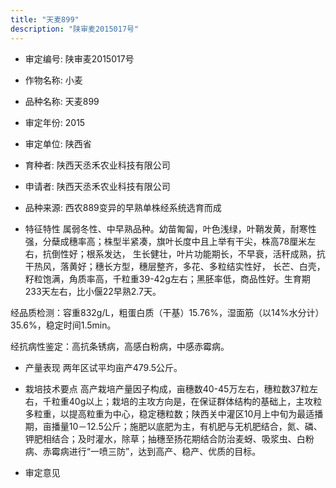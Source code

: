 ```yaml
---
title: "天麦899"
description: "陕审麦2015017号"
---
```

* 审定编号:  陕审麦2015017号

*  作物名称:  小麦

*  品种名称:  天麦899

*  审定年份:  2015

*  审定单位:  陕西省

* 育种者:  陕西天丞禾农业科技有限公司

*  申请者:  陕西天丞禾农业科技有限公司

*  品种来源:  西农889变异的早熟单株经系统选育而成

*  特征特性
属弱冬性、中早熟品种。幼苗匍匐，叶色浅绿，叶鞘发黄，耐寒性强，分蘖成穗率高；株型半紧凑，旗叶长度中且上举有干尖，株高78厘米左右，抗倒性好；根系发达， 生长健壮，叶片功能期长，不早衰，活秆成熟，抗干热风，落黄好；穗长方型，穗层整齐，多花、多粒结实性好， 长芒、白壳，籽粒饱满，角质率高，千粒重39-42g左右；黑胚率低，商品性好。生育期233天左右，比小偃22早熟2.7天。
经品质检测：容重832g/L，粗蛋白质（干基）15.76%，湿面筋（以14%水分计）35.6%，稳定时间1.5min。
经抗病性鉴定：高抗条锈病，高感白粉病，中感赤霉病。


*  产量表现
两年区试平均亩产479.5公斤。

*  栽培技术要点
高产栽培产量因子构成，亩穗数40-45万左右，穗粒数37粒左右，千粒重40g以上；栽培的主攻方向是，在保证群体结构的基础上，主攻粒多粒重，以提高粒重为中心，稳定穗粒数；陕西关中灌区10月上中旬为最适播期，亩播量10－12.5公斤；施肥以底肥为主，有机肥与无机肥结合，氮、磷、钾肥相结合；及时灌水，除草；抽穗至扬花期结合防治麦蚜、吸浆虫、白粉病、赤霉病进行“一喷三防”，达到高产、稳产、优质的目标。

*  审定意见

